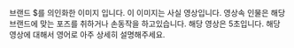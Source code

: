 브랜드 $를 의인화한 이미지 입니다. 이 이미지는 사실 영상입니다. 영상속 인물은 해당 브랜드에 맞는 포즈를 취하거나 손동작을 하고있습니다. 해당 영상은 5초입니다. 해당 영상에 대해서 영어로 아주 상세히 설명해주세요.